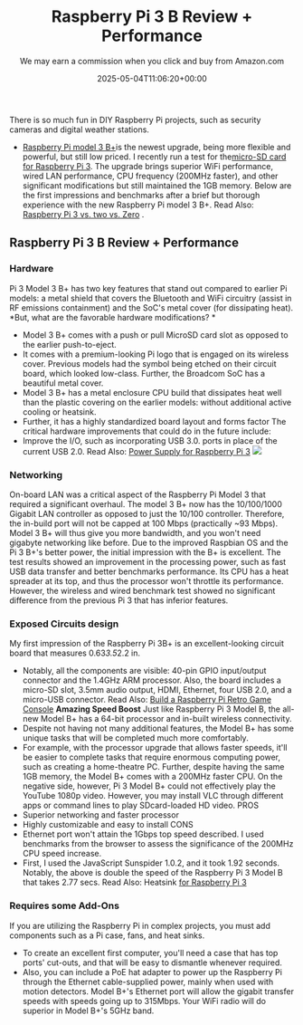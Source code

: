 ﻿---
author: We may earn a commission when you click and buy from Amazon.com
layout: post
title: Raspberry Pi 3 B Review + Performance
date: '2025-05-04T11:06:20+00:00'
categories:
- Raspberry Pi 3
tags: []
slug: /raspberry-pi-3-b-review/
lastmod: 2025-05-07T12:21:28+03:00
---

There is so much fun in DIY Raspberry Pi projects, such as security cameras and digital weather stations.
- [Raspberry Pi model 3 B+](https://www.raspberrypi.org/products/raspberry-pi-3-model-b-plus/)is the newest upgrade, being more flexible and powerful, but still low priced. I recently run a test for the[micro-SD card for Raspberry Pi 3](https://pestpolicy.com/best-sd-card-for-raspberry-pi-3/).
The upgrade brings superior WiFi performance, wired LAN performance, CPU frequency (200MHz faster), and other significant modifications but still maintained the 1GB memory.
Below are the first impressions and benchmarks after a brief but thorough experience with the new Raspberry Pi model 3 B+. Read Also:
[Raspberry Pi 3 vs. two vs. Zero](https://pestpolicy.com/raspberry-pi-3-vs-2/)
.
## Raspberry Pi 3 B Review + Performance
### Hardware
Pi 3 Model 3 B+ has two key features that stand out compared to earlier Pi models: a metal shield that covers the Bluetooth and WiFi circuitry (assist in RF emissions containment) and the SoC's metal cover (for dissipating heat).
*But, what are the favorable hardware modifications? *
- Model 3 B+ comes with a push or pull MicroSD card slot as opposed to the earlier push-to-eject.
- It comes with a premium-looking Pi logo that is engaged on its wireless cover. Previous models had the symbol being etched on their circuit board, which looked low-class. Further, the Broadcom SoC has a beautiful metal cover.
- Model 3 B+ has a metal enclosure CPU build that dissipates heat well than the plastic covering on the earlier models: without additional active cooling or heatsink.
- Further, it has a highly standardized board layout and forms factor
The critical hardware improvements that could do in the future include:
- Improve the I/O, such as incorporating USB 3.0. ports in place of the current USB 2.0.
Read Also:
[Power Supply for Raspberry Pi 3](https://pestpolicy.com/best-power-supply-raspberry-pi-3/)
![](/assets/img/img/)
### Networking
On-board LAN was a critical aspect of the Raspberry Pi Model 3 that required a significant overhaul.
The model 3 B+ now has the 10/100/1000 Gigabit LAN controller as opposed to just the 10/100 controller. Therefore, the in-build port will not be capped at 100 Mbps (practically ~93 Mbps). Model 3 B+ will thus give you more bandwidth, and you won't need gigabyte networking like before.
Due to the improved Raspbian OS and the Pi 3 B+'s better power, the initial impression with the B+ is excellent.
The test results showed an improvement in the processing power, such as fast USB data transfer and better benchmarks performance.
Its CPU has a heat spreader at its top, and thus the processor won't throttle its performance. However, the wireless and wired benchmark test showed no significant difference from the previous Pi 3 that has inferior features.
### **Exposed Circuits design**
My first impression of the Raspberry Pi 3B+ is an excellent-looking circuit board that measures 0.63*3.5*2.2 in.
- Notably, all the components are visible: 40-pin GPIO input/output connector and the 1.4GHz ARM processor.
Also, the board includes a micro-SD slot, 3.5mm audio output, HDMI, Ethernet, four USB 2.0, and a micro-USB connector.
Read Also:
[Build a Raspberry Pi Retro Game Console](https://pestpolicy.com/how-to-build-a-raspberry-pi-retro-game-console/)
**Amazing Speed Boost**
Just like Raspberry Pi 3 Model B, the all-new Model B+ has a 64-bit processor and in-built wireless connectivity.
- Despite not having not many additional features, the Model B+ has some unique tasks that will be completed much more comfortably.
- For example, with the processor upgrade that allows faster speeds, it'll be easier to complete tasks that require enormous computing power, such as creating a home-theatre PC.
Further, despite having the same 1GB memory, the Model B+ comes with a 200MHz faster CPU.
On the negative side, however, Pi 3 Model B+ could not effectively play the YouTube 1080p video. However, you may install VLC through different apps or command lines to play SDcard-loaded HD video.
PROS
- Superior networking and faster processor
- Highly customizable and easy to install
CONS
- Ethernet port won't attain the 1Gbps top speed described.
I used benchmarks from the browser to assess the significance of the 200MHz CPU speed increase.
- First, I used the JavaScript Sunspider 1.0.2, and it took 1.92 seconds. Notably, the above is double the speed of the Raspberry Pi 3 Model B that takes 2.77 secs.
Read Also: Heatsink
[for Raspberry Pi 3](https://pestpolicy.com/best-heatsink-for-raspberry-pi-3/)
### **Requires some Add-Ons**
If you are utilizing the Raspberry Pi in complex projects, you must add components such as a Pi case, fans, and heat sinks.
- To create an excellent first computer, you'll need a case that has top ports' cut-outs, and that will be easy to dismantle whenever required.
- Also, you can include a PoE hat adapter to power up the Raspberry Pi through the Ethernet cable-supplied power, mainly when used with motion detectors.
Model B+'s Ethernet port will allow the gigabit transfer speeds with speeds going up to 315Mbps. Your WiFi radio will do superior in Model B+'s 5GHz band.
